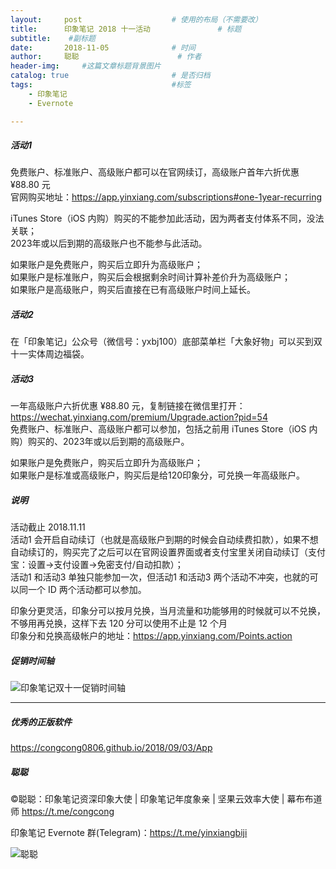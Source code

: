 ```yaml
---
layout:     post                    # 使用的布局（不需要改）
title:      印象笔记 2018 十一活动               # 标题 
subtitle:    #副标题
date:       2018-11-05              # 时间
author:     聪聪                      # 作者
header-img:     #这篇文章标题背景图片
catalog: true                       # 是否归档
tags:                               #标签
    - 印象笔记
    - Evernote

---
```


##### 活动1

免费账户、标准账户、高级账户都可以在官网续订，高级账户首年六折优惠 ¥88.80 元<br>
官网购买地址：<https://app.yinxiang.com/subscriptions#one-1year-recurring><br>

iTunes Store（iOS 内购）购买的不能参加此活动，因为两者支付体系不同，没法关联；<br>
2023年或以后到期的高级账户也不能参与此活动。<br>

如果账户是免费账户，购买后立即升为高级账户；<br>
如果账户是标准账户，购买后会根据剩余时间计算补差价升为高级账户；<br>
如果账户是高级账户，购买后直接在已有高级账户时间上延长。

##### 活动2

在「印象笔记」公众号（微信号：yxbj100）底部菜单栏「大象好物」可以买到双十一实体周边福袋。

##### 活动3

一年高级账户六折优惠 ¥88.80 元，复制链接在微信里打开：<https://wechat.yinxiang.com/premium/Upgrade.action?pid=54><br>
免费账户、标准账户、高级账户都可以参加，包括之前用 iTunes Store（iOS 内购）购买的、2023年或以后到期的高级账户。<br>

如果账户是免费账户，购买后立即升为高级账户；<br>
如果账户是标准或高级账户，购买后是给120印象分，可兑换一年高级账户。

##### 说明

活动截止 2018.11.11<br>
活动1 会开启自动续订（也就是高级账户到期的时候会自动续费扣款），如果不想自动续订的，购买完了之后可以在官网设置界面或者支付宝里关闭自动续订（支付宝：设置->支付设置->免密支付/自动扣款）；<br>
活动1 和活动3 单独只能参加一次，但活动1 和活动3 两个活动不冲突，也就的可以同一个 ID 两个活动都可以参加。 <br>

印象分更灵活，印象分可以按月兑换，当月流量和功能够用的时候就可以不兑换，不够用再兑换，这样下去 120 分可以使用不止是 12 个月<br>
印象分和兑换高级帐户的地址：<https://app.yinxiang.com/Points.action>

##### 促销时间轴

![印象笔记双十一促销时间轴](https://i.v2ex.co/13Qz5y68.jpeg)

---

##### 优秀的正版软件
<https://congcong0806.github.io/2018/09/03/App>

##### 聪聪
&copy;聪聪：印象笔记资深印象大使 | 印象笔记年度象亲 | 坚果云效率大使 | 幕布布道师 <https://t.me/congcong>

印象笔记 Evernote 群(Telegram)：<https://t.me/yinxiangbiji>

![聪聪](https://i.v2ex.co/9dFf23f7.png)